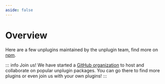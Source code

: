 ```yaml
---
aside: false
---
```


# Overview

Here are a few unplugins maintained by the unplugin team, find more on [npm](https://www.npmjs.com/search?ranking=popularity&q=keywords%3Aunplugin).

<Repositories />

::: info Join us!
We have started a [GitHub organization](https://github.com/unplugin) to host and collaborate on popular unplugin packages. You can go there to find more plugins or even join us with your own plugins!
:::

